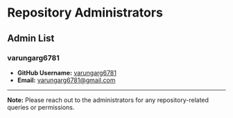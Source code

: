 # Repository Administrators

## Admin List

### varungarg6781

- **GitHub Username:** [varungarg6781](https://github.com/varungarg6781)
- **Email:** varungarg6781@gmail.com

---

**Note:** Please reach out to the administrators for any repository-related queries or permissions.
